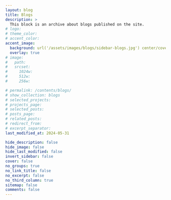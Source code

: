 ```yaml
---
layout: blog
title: Blogs
description: >
  This block is an archive about blogs published on the site.
# logo:
# theme_color:
# accent_color:
accent_image:
  background: url('/assets/images/blogs/sidebar-blogs.jpg') center/cover
  overlay: true
# image:
#   path:
#   srcset:
#     1024w:
#     512w:
#     256w:

# permalink: /contents/blogs/
# show_collection: blogs
# selected_projects:
# projects_page:
# selected_posts:
# posts_page:
# related_posts:
# redirect_from:
# excerpt_separator:
last_modified_at: 2024-05-31

hide_description: false
hide_image: false
hide_last_modified: false
invert_sidebar: false
cover: false
no_groups: true
no_link_title: false
no_excerpt: false
no_third_column: true
sitemap: false
comments: false
---
```

